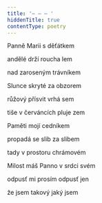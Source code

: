 ```yaml
---
title: '– – – '
hiddenTitle: true
contentType: poetry
---
```


<section>

Panně Marii s děťátkem

andělé drží roucha lem

nad zaroseným trávníkem

Slunce skryté za obzorem

růžový přísvit vrhá sem

tiše v červáncích pluje zem

Paměti mojí cedníkem

propadá se slib za slibem

tady v prostoru chrámovém

Milost máš Panno v srdci svém

odpusť mi prosím odpusť jen

že jsem takový jaký jsem

</section>
